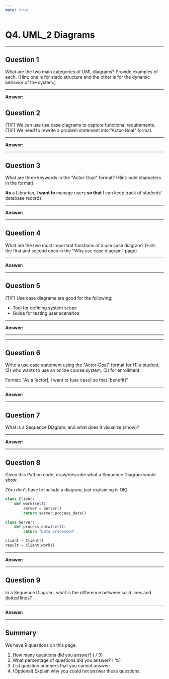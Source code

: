 ```yaml
---
marp: true
---
```


# Q4. UML_2 Diagrams

---

## Question 1

What are the two main categories of UML diagrams? Provide examples of each. (Hint: one is for static structure and the other is for the dynamic behavior of the system.)

---

**Answer:**

## Question 2

(T/F) We can use use case diagrams to capture functional requirements.
(T/F) We need to rewrite a problem statement into "Actor-Goal" format.

---

**Answer:**

---

## Question 3

What are three keywords in the "Actor-Goal" format? (Hint: bold characters in the format)

**As** a Librarian, I **want to** manage users **so that** I can keep track of students' database records

---

**Answer:**

---

## Question 4

What are the two most important functions of a use case diagram? (Hint: the first and second ones in the "Why use case diagram" page)

---

**Answer:**

---

## Question 5

(T/F) Use case diagrams are good for the following:

- Tool for defining system scope
- Guide for testing user scenarios

---

**Answer:**

---

---

## Question 6

Write a use case statement using the "Actor-Goal" format for (1) a student, (2) who wants to use an online course system, (3) for enrollment.

Format: "As a [actor], I want to [use case] so that [benefit]"

---

**Answer:**

---

## Question 7

What is a Sequence Diagram, and what does it visualize (show)?

---

**Answer:**

---

## Question 8

Given this Python code, draw/describe what a Sequence Diagram would show:

(You don't have to include a diagram; just explaining is OK)

```python
class Client:
    def work(self):
        server = Server()
        return server.process_data()

class Server:
    def process_data(self):
        return "Data processed"

client = Client()
result = client.work()
```

---

**Answer:**

---

## Question 9

In a Sequence Diagram, what is the difference between solid lines and dotted lines?

---

**Answer:**

---

## Summary

We have 9 questions on this page.

1. How many questions did you answer? ( / 9)
2. What percentage of questions did you answer? (  %)
3. List question numbers that you cannot answer:
4. (Optional) Explain why you could not answer these questions.